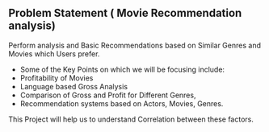 
## Problem Statement ( Movie Recommendation analysis)

Perform analysis and Basic Recommendations based on Similar Genres and Movies which Users prefer.

* Some of the Key Points on which we will be focusing include:
* Profitability of Movies
* Language based Gross Analysis
* Comparison of Gross and Profit for Different Genres,
* Recommendation systems based on Actors, Movies, Genres.

This Project will help us to understand Correlation between these factors.


